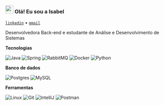 ### <img src="https://raw.githubusercontent.com/Tarikul-Islam-Anik/Animated-Fluent-Emojis/master/Emojis/Hand%20gestures/Waving%20Hand%20Light%20Skin%20Tone.png"  width="25" height="25"/> Olá! Eu sou a Isabel
[`linkedin`](https://www.linkedin.com/in/isabel-henrique/) • [`gmail`](mailto:contato.isabelhenrique@gmail.com)

Desenvolvedora Back-end e estudante de Análise e Desenvolvimento de Sistemas

<p><b>Tecnologias</b></p>

![Java](https://img.shields.io/badge/-Java-black?style=flat-square&logo=openjdk&logoColor=white) ![Spring](https://img.shields.io/badge/-Spring-black?style=flat-square&logo=spring&logoColor=white) ![RabbitMQ](https://img.shields.io/badge/RabbitMQ-black?style=flat-square&logo=RabbitMQ&logoColor=white) ![Docker](https://img.shields.io/badge/-Docker-black?style=flat-square&logo=docker&logoColor=white) ![Python](https://img.shields.io/badge/-Python-black?style=flat-square&logo=python&logoColor=white)

<p><b>Banco de dados</b></p>

![Postgres](https://img.shields.io/badge/-PostgreSQL-black?style=flat-square&logo=PostgreSQL&logoColor=white) ![MySQL](https://img.shields.io/badge/-MySQL-black?style=flat-square&logo=mysql&logoColor=white)

<p><b>Ferramentas</b></p>

![Linux](https://img.shields.io/badge/-Linux-black?style=flat-square&logo=linux&logoColor=white) ![Git](https://img.shields.io/badge/-Git-black?style=flat-square&logo=git&logoColor=white) ![IntelliJ](https://img.shields.io/badge/-IntelliJ%20IDEA-black?style=flat-square&logo=jetbrains&logoColor=white) ![Postman](https://img.shields.io/badge/-Postman-black?style=flat-square&logo=postman&logoColor=white)
